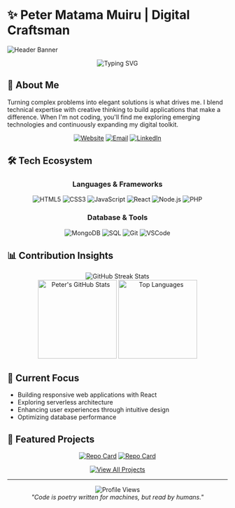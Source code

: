 # ✨ Peter Matama Muiru | Digital Craftsman

![Header Banner](https://img.shields.io/badge/-%F0%9F%9A%80%20Building%20the%20digital%20future%2C%20one%20elegant%20solution%20at%20a%20time-black?style=for-the-badge)

<div align="center">
  <img src="https://readme-typing-svg.demolab.com?font=Fira+Code&duration=3000&pause=1000&color=6E56CF&center=true&vCenter=true&width=435&lines=Software+Engineer;Full-Stack+Developer;Creative+Problem+Solver;Tech+Enthusiast" alt="Typing SVG" />
</div>

## 🧠 About Me

Turning complex problems into elegant solutions is what drives me. I blend technical expertise with creative thinking to build applications that make a difference. When I'm not coding, you'll find me exploring emerging technologies and continuously expanding my digital toolkit.

<div align="center">

[![Website](https://img.shields.io/badge/Portfolio-petermatama.co.ke-5DFDCB?style=for-the-badge&logo=safari&logoColor=white)](https://www.petermatama.co.ke)
[![Email](https://img.shields.io/badge/Email-peter24matama@gmail.com-EA4335?style=for-the-badge&logo=gmail&logoColor=white)](mailto:peter24matama@gmail.com)
[![LinkedIn](https://img.shields.io/badge/LinkedIn-Connect-0A66C2?style=for-the-badge&logo=linkedin&logoColor=white)](https://www.linkedin.com/in/peter-matama-a81403206/)

</div>

## 🛠️ Tech Ecosystem

<div align="center">

### Languages & Frameworks
![HTML5](https://img.shields.io/badge/HTML5-E34F26?style=flat-square&logo=html5&logoColor=white&labelColor=E34F26)
![CSS3](https://img.shields.io/badge/CSS3-1572B6?style=flat-square&logo=css3&logoColor=white&labelColor=1572B6)
![JavaScript](https://img.shields.io/badge/JavaScript-F7DF1E?style=flat-square&logo=javascript&logoColor=black&labelColor=F7DF1E)
![React](https://img.shields.io/badge/React-61DAFB?style=flat-square&logo=react&logoColor=black&labelColor=61DAFB)
![Node.js](https://img.shields.io/badge/Node.js-339933?style=flat-square&logo=node.js&logoColor=white&labelColor=339933)
![PHP](https://img.shields.io/badge/PHP-777BB4?style=flat-square&logo=php&logoColor=white&labelColor=777BB4)

### Database & Tools
![MongoDB](https://img.shields.io/badge/MongoDB-47A248?style=flat-square&logo=mongodb&logoColor=white&labelColor=47A248)
![SQL](https://img.shields.io/badge/SQL-4479A1?style=flat-square&logo=mysql&logoColor=white&labelColor=4479A1)
![Git](https://img.shields.io/badge/Git-F05032?style=flat-square&logo=git&logoColor=white&labelColor=F05032)
![VSCode](https://img.shields.io/badge/VS_Code-007ACC?style=flat-square&logo=visual-studio-code&logoColor=white&labelColor=007ACC)

</div>

## 📊 Contribution Insights

<div align="center">
  <img src="https://github-readme-streak-stats.herokuapp.com/?user=MatamaPeter&theme=tokyonight&hide_border=true" alt="GitHub Streak Stats" />
</div>

<div align="center">
  <img height="180em" src="https://github-readme-stats.vercel.app/api?username=MatamaPeter&show_icons=true&theme=tokyonight&hide_border=true&count_private=true" alt="Peter's GitHub Stats" />
  <img height="180em" src="https://github-readme-stats.vercel.app/api/top-langs/?username=MatamaPeter&layout=compact&theme=tokyonight&hide_border=true" alt="Top Languages" />
</div>

## 🔭 Current Focus

- Building responsive web applications with React
- Exploring serverless architecture
- Enhancing user experiences through intuitive design
- Optimizing database performance

## 🌟 Featured Projects

<div align="center">

[![Repo Card](https://github-readme-stats.vercel.app/api/pin/?username=MatamaPeter&repo=your-best-repo&theme=tokyonight&hide_border=true)](https://github.com/MatamaPeter/your-best-repo)
[![Repo Card](https://github-readme-stats.vercel.app/api/pin/?username=MatamaPeter&repo=another-cool-project&theme=tokyonight&hide_border=true)](https://github.com/MatamaPeter/another-cool-project)

</div>

<div align="center">
  <a href="https://github.com/MatamaPeter?tab=repositories">
    <img src="https://img.shields.io/badge/View%20All%20Projects-4c71f2?style=for-the-badge&logo=github&logoColor=white" alt="View All Projects" />
  </a>
</div>

---

<div align="center">
  <img src="https://komarev.com/ghpvc/?username=MatamaPeter&color=6E56CF&style=for-the-badge" alt="Profile Views" />
</div>

<div align="center">
  <i>"Code is poetry written for machines, but read by humans."</i>
</div>
